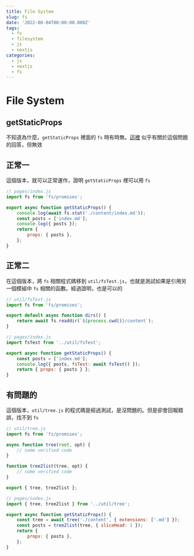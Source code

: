 ```yaml
---
title: File System
slug: fs
date: '2022-08-04T00:00:00.000Z'
tags:
  - fs
  - filesystem
  - js
  - nextjs
categories:
  - js
  - nextjs
  - fs
---
```


# File System

## getStaticProps

不知道為什麼，`getStaticProps` 裡面的 `fs` 時有時無。[這裡](https://github.com/vercel/next.js/discussions/12124) 似乎有關於這個問題的回答，但無效

## 正常一

這個版本，就可以正常運作，證明 `getStaticProps` 裡可以用 `fs`

```javascript
// pages/index.js
import fs from 'fs/promises';

export async function getStaticProps() {
	console.log(await fs.stat('./content/index.md'));
	const posts = ['index.md'];
	console.log({ posts });
	return {
		props: { posts },
	};
}
```

## 正常二

在這個版本，將 `fs` 相關程式碼移到 `util/fsTest.js`，也就是測試如果是引用另一個模組中 `fs` 相關的函數。經過證明，也是可以的

```javascript
// util/fsTest.js
import fs from 'fs/promises';

export default async function dirs() {
	return await fs.readdir(`${process.cwd()}/content`);
}
```

```javascript
// pages/index.js
import fsTest from '../util/fsTest';

export async function getStaticProps() {
	const posts = ['index.md'];
	console.log({ posts, fsTest: await fsTest() });
	return { props: { posts } };
}
```

## 有問題的

這個版本，`util/tree.js` 的程式碼是經過測試，是沒問題的。但是卻會回報錯誤，找不到 `fs`

```javascript
// util/tree.js
import fs from 'fs/promises';

async function tree(root, opt) {
	// some verified code
}

function tree2list(tree, opt) {
	// some verified code
}

export { tree, tree2list };
```

```javascript
// pages/index.js
import { tree, tree2list } from '../util/tree';

export async function getStaticProps() {
	const tree = await tree('./content', { extensions: ['.md'] });
	const posts = tree2list(tree, { sliceHead: 1 });
	return {
		props: { posts },
	};
}
```
